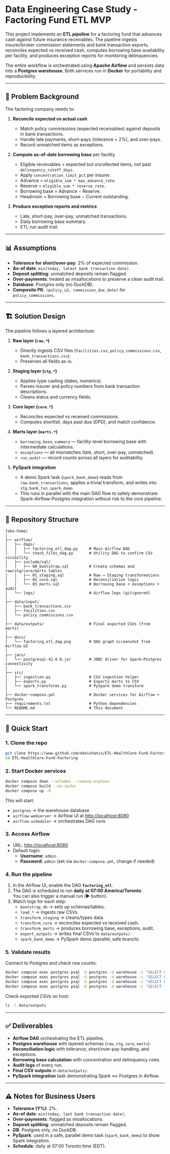 # Data Engineering Case Study - Factoring Fund ETL MVP

This project implements an **ETL pipeline** for a factoring fund that advances cash against future insurance receivables. The pipeline ingests insurer/broker commission statements and bank transaction exports, reconciles expected vs received cash, computes borrowing base availability per facility, and produces exception reports for monitoring delinquencies.  

The entire workflow is orchestrated using **Apache Airflow** and persists data into a **Postgres warehouse**. Both services run in **Docker** for portability and reproducibility.

---

## 📖 Problem Background

The factoring company needs to:  

1. **Reconcile expected vs actual cash**  
   - Match policy commissions (expected receivables) against deposits in bank transactions.  
   - Handle late payments, short-pays (tolerance = 2%), and over-pays.  
   - Record unmatched items as exceptions.  

2. **Compute as-of-date borrowing base** per facility  
   - Eligible receivables = expected but uncollected items, not past `delinquency_cutoff_days`.  
   - Apply `concentration_limit_pct` per insurer.  
   - Advance = `eligible_sum * max_advance_rate`.  
   - Reserve = `eligible_sum * reserve_rate`.  
   - Borrowing base = Advance − Reserve.  
   - Headroom = Borrowing base − Current outstanding.  

3. **Produce exception reports and metrics**  
   - Late, short-pay, over-pay, unmatched transactions.  
   - Daily borrowing base summary.  
   - ETL run audit trail.  

---

## 📊 Assumptions

- **Tolerance for short/over-pay**: 2% of expected commission.  
- **As-of date**: `min(today, latest bank transaction date)`.  
- **Deposit splitting**: unmatched deposits remain flagged.  
- **Over-payments**: treated as misallocations to preserve a clean audit trail.  
- **Database**: Postgres only (no DuckDB).  
- **Composite PK**: `(policy_id, commission_due_date)` for `policy_commissions`.  

---

## 🏗️ Solution Design

The pipeline follows a layered architecture:

1. **Raw layer (`raw.*`)**  
   - Directly ingests CSV files (`facilities.csv`, `policy_commissions.csv`, `bank_transactions.csv`).  
   - Preserves all fields as-is.  

2. **Staging layer (`stg.*`)**  
   - Applies type casting (dates, numerics).  
   - Parses insurer and policy numbers from bank transaction descriptions.  
   - Cleans status and currency fields.  

3. **Core layer (`core.*`)**  
   - Reconciles expected vs received commissions.  
   - Computes shortfall, days past due (DPD), and match confidence.  

4. **Marts layer (`marts.*`)**  
   - `borrowing_base_summary` — facility-level borrowing base with intermediate calculations.  
   - `exceptions` — all mismatches (late, short, over-pay, unmatched).  
   - `run_audit` — record counts across all layers for auditability.  

5. **PySpark integration**  
   - A demo Spark task (`spark_bank_demo`) reads from `raw.bank_transactions`, applies a trivial transform, and writes into `stg.bank_txn_spark_demo`.  
   - This runs in parallel with the main DAG flow to safely demonstrate Spark–Airflow–Postgres integration without risk to the core pipeline.  

---

## 📂 Repository Structure

```
take-home/
│
├── airflow/
│   ├── dags/
│   │   ├── factoring_etl_dag.py     # Main Airflow DAG
│   │   └── check_files_dag.py       # Utility DAG to confirm CSV visibility
│   ├── include/sql/
│   │   ├── 00_bootstrap.sql         # Create schemas and raw/stg/core/marts tables
│   │   ├── 01_staging.sql           # Raw → Staging transformations
│   │   ├── 02_core.sql              # Reconciliation logic
│   │   └── 03_marts.sql             # Borrowing base + exceptions + audit
│   └── logs/                        # Airflow logs (gitignored)
│
├── data/input/
│   ├── bank_transactions.csv
│   ├── facilities.csv
│   └── policy_commissions.csv
│
├── data/outputs/                    # Final exported CSVs (from marts)
│
├── docs/
│   └── factoring_etl_dag.png        # DAG graph screenshot from Airflow UI
│
├── jars/
│   └── postgresql-42.6.0.jar        # JDBC driver for Spark–Postgres connectivity
│
├── src/
│   ├── ingestion.py                 # CSV ingestion helper
│   ├── exports.py                   # Exports marts to CSV
│   └── spark_transforms.py          # PySpark demo transform
│
├── docker-compose.yml               # Docker services for Airflow + Postgres
├── requirements.txt                 # Python dependencies
└── README.md                        # This document
```

---

## 🚀 Quick Start

### 1. Clone the repo
```bash
git clone https://www.github.com/danishanis/ETL-HealthCare-Fund-Factoring.git
cd ETL-HealthCare-Fund-Factoring
```

### 2. Start Docker services
```bash
docker compose down --volumes --remove-orphans
docker compose build --no-cache
docker compose up -d
```

This will start:
- `postgres` → the warehouse database  
- `airflow-webserver` → Airflow UI at [http://localhost:8080](http://localhost:8080)  
- `airflow-scheduler` → orchestrates DAG runs  

### 3. Access Airflow
- URL: [http://localhost:8080](http://localhost:8080)  
- Default login:  
  - **Username**: `admin`  
  - **Password**: `admin` (set via `docker-compose.yml`, change if needed)  

### 4. Run the pipeline
1. In the Airflow UI, enable the DAG **`factoring_etl`**.  
2. The DAG is scheduled to run **daily at 07:00 America/Toronto**.  
   You can also trigger a manual run (▶ button).  
3. Watch logs for each step:  
   - `bootstrap_db` → sets up schemas/tables.  
   - `load_*` → ingests raw CSVs.  
   - `transform_staging` → cleans/types data.  
   - `transform_core` → reconciles expected vs received cash.  
   - `transform_marts` → produces borrowing base, exceptions, audit.  
   - `export_outputs` → writes final CSVs to `data/outputs/`.  
   - `spark_bank_demo` → PySpark demo (parallel, safe branch).  

### 5. Validate results
Connect to Postgres and check row counts:

```bash
docker compose exec postgres psql -U postgres -d warehouse -c "SELECT COUNT(*) FROM raw.bank_transactions;"
docker compose exec postgres psql -U postgres -d warehouse -c "SELECT COUNT(*) FROM stg.policy_commissions_clean;"
docker compose exec postgres psql -U postgres -d warehouse -c "SELECT COUNT(*) FROM core.reconciled_collections;"
docker compose exec postgres psql -U postgres -d warehouse -c "SELECT * FROM marts.run_audit ORDER BY run_id DESC LIMIT 1;"
```

Check exported CSVs on host:
```bash
ls -l data/outputs
```

---

## ✅ Deliverables

- **Airflow DAG** orchestrating the ETL pipeline.  
- **Postgres warehouse** with layered schemas (`raw`, `stg`, `core`, `marts`).  
- **Reconciliation logic** with tolerance, short/over-pay handling, and exceptions.  
- **Borrowing base calculation** with concentration and delinquency rules.  
- **Audit logs** of every run.  
- **Final CSV outputs** in `data/outputs/`.  
- **PySpark integration** task demonstrating Spark ↔ Postgres in Airflow.  

---

## ⚠️ Notes for Business Users

- **Tolerance (Y%)**: 2%.  
- **As-of date**: `min(today, last bank transaction date)`.  
- **Over-payments**: flagged as misallocations.  
- **Deposit splitting**: unmatched deposits remain flagged.  
- **DB**: Postgres only, no DuckDB.  
- **PySpark**: used in a safe, parallel demo task (`spark_bank_demo`) to show Spark integration.  
- **Schedule**: daily at 07:00 Toronto time (EDT).  

